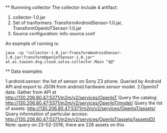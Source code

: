 ** Runnning collector
The collector include 4 artifact:
1. collector-1.0.jar
2. Set of tranformers: TransformAndroidSensor-1.0.jar, TransformOpenIoTSensor-1.0.jar
3. Source configuration: info-source.conf

An example of running is:
```shellscript
java -cp "collector-1.0.jar:TransformAndroidSensor-1.0.jar:TransformOpenIoTSensor-1.0.jar" at.ac.tuwien.dsg.cloud.salsa.collector.Main "$@"
```


** Data examples
 
 1.android.sensor: the list of sensor on Sony Z3 phone. Queried by Android API and export to JSON from android.hardware.sensor model.
 2.OpenIoT data: Gather from API at http://130.206.80.47:5371/m2m/v2/services/OpenIoT
 Query the catalog: http://130.206.80.47:5371/m2m/v2/services/OpenIoT/model/
 Query the list of assets: http://130.206.80.47:5371/m2m/v2/services/OpenIoT/assets/
 Query information of particular access: http://130.206.80.47:5371/m2m/v2/services/OpenIoT/assets/[assetsID]
Note: query on 23-02-2016, there are 228 assets on this 
 
